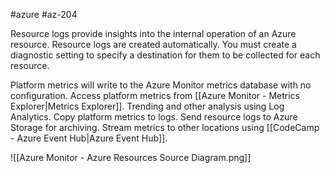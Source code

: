 #azure #az-204 

Resource logs provide insights into the internal operation of an Azure resource.
Resource logs are created automatically.
You must create a diagnostic setting to specify a destination for them to be collected for each resource.

Platform metrics will write to the Azure Monitor metrics database with no configuration.
Access platform metrics from [[Azure Monitor - Metrics Explorer|Metrics Explorer]].
Trending and other analysis using Log Analytics.
Copy platform metrics to logs.
Send resource logs to Azure Storage for archiving.
Stream metrics to other locations using [[CodeCamp - Azure Event Hub|Azure Event Hub]].

![[Azure Monitor - Azure Resources Source Diagram.png]]